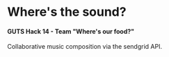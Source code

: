 # Where's the sound?

#### GUTS Hack 14 - Team "Where's our food?"

Collaborative music composition via the sendgrid API.
